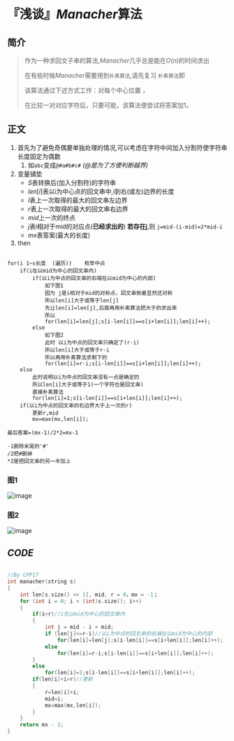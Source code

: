 # 『浅谈』$Manacher$算法

## 简介
> 作为一种求回文子串的算法,$Manacher$几乎总是能在$O(n)$的时间求出
>
> 在有些时候$Manacher$需要用到`朴素算法`,请先复习
> `朴素算法`即
>
> 该算法通过下述方式工作：对每个中心位置 ，
>
> 在比较一对对应字符后，只要可能，该算法便尝试将答案加1。

## 正文

1. 首先为了避免奇偶要单独处理的情况,可以考虑在字符中间加入分割符使字符串长度固定为偶数
	1. 如`abc`变成`@#a#b#c#`  *(@是为了方便判断越界)*
2. 变量铺垫
	- $S$表转换后(加入分割符)的字符串
	- $len[i]$表以i为中心点的回文串中,i到右(或左)边界的长度
	- $l$表上一次取得的最大的回文串左边界
	- $r$表上一次取得的最大的回文串右边界
	- $mid$上一次的终点
	- $j$表i相对于mid的对应点(**已经求出的**)
		**若存在j**,则 `j=mid-(i-mid)=2*mid-i`
	- $mx$表答案(最大的长度)
3. then

```

for(i 1~s长度  (遍历))    枚举中点
	if(i在以mid为中心的回文串内)
		if(以i为中点的回文串的右端在以mid为中心的内部)
			如下图1
			因为 j是i相对于mid的对称点，回文串倒着显然还对称
			所以len[i]大于或等于len[j]
			先让len[i]=len[j],后面再用朴素算法把大于的求出来
			所以
			for(len[i]=len[j];s[i-len[i]]==s[i+len[i]];len[i]++);
		else
			如下图2
			此时 以i为中点的回文串只确定了(r-i)
			所以len[i]大于或等于r-i
			所以再用朴素算法求剩下的
			for(len[i]=r-i;s[i-len[i]]==s[i+len[i]];len[i]++);
	else
		此时说明以i为中点的回文串没有一点是确定的
		所以len[i]大于或等于1(一个字符也是回文串)
		直接朴素算法
		for(len[i]=1;s[i-len[i]]==s[i+len[i]];len[i]++);
	if(以i为中点的回文串的右边界大于上一次的r)
		更新r,mid
		mx=max(mx,len[i]);

最后答案=(mx-1)/2*2=mx-1

-1删除末尾的'#'
/2把#删掉
*2是把回文串的另一半加上

```

### 图1
![image](https://images.cnblogs.com/cnblogs_com/blogs/754872/galleries/2186847/o_220712033433_xuxieban.png)

### 图2
![image](https://images.cnblogs.com/cnblogs_com/blogs/754872/galleries/2186847/o_220712034719_xuxieban%20(2).png)

## $CODE$

```cpp

//By CPP17
int manacher(string s)
{
	int len[s.size() << 1], mid, r = 0，mx = -1；
	for (int i = 0; i < (int)s.size(); i++)
	{
		if(i<r)//i在以mid为中心的回文串内
		{
			int j = mid - i + mid;
			if (len[j]<=r-i)//以i为中点的回文串的右端在以mid为中心的内部
				for(len[i]=len[j];s[i-len[i]]==s[i+len[i]];len[i]++);
			else
				for(len[i]=r-i;s[i-len[i]]==s[i+len[i]];len[i]++);
		}
		else
			for(len[i]=1;s[i-len[i]]==s[i+len[i]];len[i]++);
		if(len[i]+i>r)//更新
		{
			r=len[i]+i;
			mid=i;
			mx=max(mx,len[i]);
		}
	}
	return mx - 1;
}

```